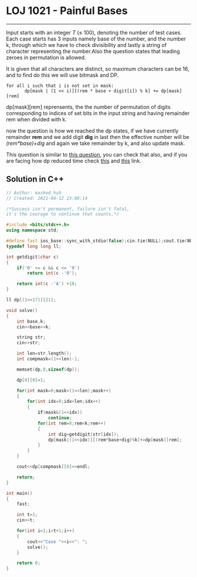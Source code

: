 # LOJ 1021 - Painful Bases

---

Input starts with an integer _T_ (≤ 100), denoting the number of test cases.
Each case starts has 3 inputs namely base of the number, and the number k, through which we have to check divisibility and lastly a string of character representing the number.Also the question states that leading zeroes in permutation is allowed.

It is given that all characters are distinct, so maximum characters can be 16, and to find do this we will use bitmask and DP.

```
for all i such that i is not set in mask:
       dp[mask | (1 << i)][(rem * base + digit[i]) % k] += dp[mask][rem]
```

dp[mask][rem] reprensents, the the number of permutation of digits corresponding to indices of set bits in the input string and having remainder rem when divided with k.

now the question is how we reached the dp states, if we have currently remainder **rem** and we add digit **dig** in last then the effective number will be _(rem\*base)+dig_ and again we take remainder by k, and also update mask.

This question is similar to [this question](https://codeforces.com/problemset/problem/401/D), you can check that also, and if you are facing how dp reduced time check [this](https://codeforces.com/blog/entry/20076) and [this](https://codeforces.com/blog/entry/19423) link.

## Solution in C++

```cpp
// Author: masked_huh
// Created: 2021-04-12 23:08:14

/*Success isn't permanent, failure isn't fatal,
it's the courage to continue that counts.*/

#include <bits/stdc++.h>
using namespace std;

#define fast ios_base::sync_with_stdio(false);cin.tie(NULL);cout.tie(NULL)
typedef long long ll;

int getdigit(char c)
{
	if('0' <= c && c <= '9')
		return int(c -'0');

	return int(c -'A') +10;
}

ll dp[(1<<17)][21];

void solve()
{
	int base,k;
	cin>>base>>k;

	string str;
	cin>>str;

	int len=str.length();
	int compmask=(1<<len)-1;

	memset(dp,0,sizeof(dp));

	dp[0][0]=1;

	for(int mask=0;mask<(1<<len);mask++)
	{
		for(int idx=0;idx<len;idx++)
		{
			if(mask&(1<<idx))
				continue;
			for(int rem=0;rem<k;rem++)
			{
				int dig=getdigit(str[idx]);
				dp[mask|(1<<idx)][(rem*base+dig)%k]+=dp[mask][rem];
			}
		}
	}

	cout<<dp[compmask][0]<<endl;

	return;
}

int main()
{
	fast;

	int t=1;
	cin>>t;

	for(int i=1;i<t+1;i++)
	{
		cout<<"Case "<<i<<": ";
		solve();
	}

    return 0;
}

```
